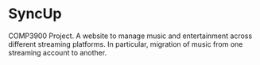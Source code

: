 # SyncUp
COMP3900 Project. A website to manage music and entertainment across different streaming platforms. In particular, migration of music from one streaming account to another.  
